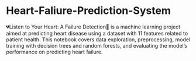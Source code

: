 # Heart-Faliure-Prediction-System
💔Listen to Your Heart: A Failure Detection🔮 is a machine learning project aimed at predicting heart disease using a dataset with 11 features related to patient health. This notebook covers data exploration, preprocessing, model training with decision trees and random forests, and evaluating the model’s performance on predicting heart failure.
